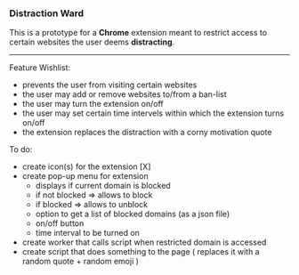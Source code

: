 ### Distraction Ward

This is a prototype for a **Chrome** extension meant to restrict access to certain websites the user deems **distracting**.

--- 

Feature Wishlist:
- prevents the user from visiting certain websites
- the user may add or remove websites to/from a ban-list
- the user may turn the extension on/off
- the user may set certain time intervels within which the extension turns on/off
- the extension replaces the distraction with a corny motivation quote

To do:
- create icon(s) for the extension [X]
- create pop-up menu for extension 
    - displays if current domain is blocked 
    - if not blocked => allows to block
    - if blocked => allows to unblock
    - option to get a list of blocked domains (as a json file)
    - on/off button
    - time interval to be turned on
- create worker that calls script when restricted domain is accessed
- create script that does something to the page ( replaces it with a random quote + random emoji )
